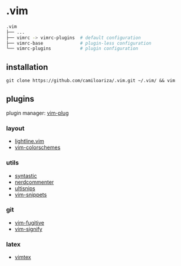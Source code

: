 # .vim

```bash
.vim
├── ...
├── vimrc -> vimrc-plugins  # default configuration
├── vimrc-base              # plugin-less configuration
└── vimrc-plugins           # plugin configuration
```

## installation

```shell
git clone https://github.com/camiloariza/.vim.git ~/.vim/ && vim
```

## plugins

plugin manager: [vim-plug](https://github.com/junegunn/vim-plug)

### layout

- [lightline.vim](https://github.com/itchyny/lightline.vim)
- [vim-colorschemes](https://github.com/flazz/vim-colorschemes)

### utils

- [syntastic](https://github.com/vim-syntastic/syntastic)
- [nerdcommenter](https://github.com/scrooloose/nerdcommenter)
- [ultisnips](https://github.com/SirVer/ultisnips)
- [vim-snippets](https://github.com/honza/vim-snippets)

### git

- [vim-fugitive](https://github.com/tpope/vim-fugitive)
- [vim-signify](https://github.com/mhinz/vim-signify)


### latex

- [vimtex](https://github.com/lervag/vimtex)
